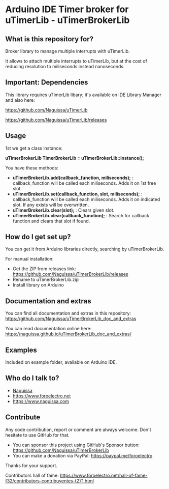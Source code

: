 # Arduino IDE Timer broker for uTimerLib - uTimerBrokerLib


## What is this repository for?

Broker library to manage multiple interrupts with uTimerLib.

It allows to attach multiple interrupts to uTimerLib, but at the cost of reducing resolution to miliseconds instead nanoseconds.

## Important: Dependencies

This library requires uTimerLib libary; it's available on IDE Library Manager and also here:

https://github.com/Naguissa/uTimerLib

https://github.com/Naguissa/uTimerLib/releases


## Usage ##

1st we get a class instance:

**uTimerBrokerLib TimerBrokerLib = uTimerBrokerLib::instance();**


You have these methods:
 - **uTimerBrokerLib.add(callback_function, miliseconds);** : callback_function will be called each miliseconds. Adds it on 1st free slot.
 - **uTimerBrokerLib.set(callback_function, slot, miliseconds);** : callback_function will be called each miliseconds. Adds it on indicated slot. If any exists will be overwritten.
 - **uTimerBrokerLib.clear(slot);** : Clears given slot.
 - **uTimerBrokerLib.clear(callback_function);** : Search for callback function and clears that slot if found.


## How do I get set up?

You can get it from Arduino libraries directly, searching by uTimerBrokerLib.

For manual installation:

 * Get the ZIP from releases link: https://github.com/Naguissa/uTimerBrokerLib/releases
 * Rename to uTimerBrokerLib.zip
 * Install library on Arduino


## Documentation and extras

You can find all documentation and extras in this repository: https://github.com/Naguissa/uTimerBrokerLib_doc_and_extras

You can read documentation online here: https://naguissa.github.io/uTimerBrokerLib_doc_and_extras/



## Examples

Included on example folder, available on Arduino IDE.


## Who do I talk to?

 * [Naguissa](https://github.com/Naguissa)
 * https://www.foroelectro.net
 * https://www.naguissa.com


## Contribute

Any code contribution, report or comment are always welcome. Don't hesitate to use GitHub for that.


 * You can sponsor this project using GitHub's Sponsor button: https://github.com/Naguissa/uTimerBrokerLib
 * You can make a donation via PayPal: https://paypal.me/foroelectro


Thanks for your support.


Contributors hall of fame: https://www.foroelectro.net/hall-of-fame-f32/contributors-contribuyentes-t271.html
